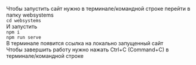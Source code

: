   Чтобы запустить сайт нужно в терминале/командной строке перейти в папку websystems  
`cd websystems`  
	И запустить  
`npm i`  
`npm run serve`  
	В терминале появится ссылка на локально запущенный сайт  
	Чтобы завершить работу нужно нажать Ctrl+C (Command+C) в терминале/командной строке  
